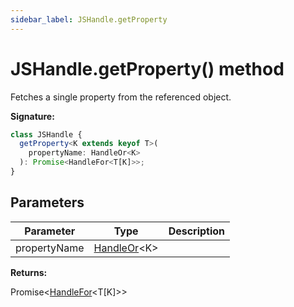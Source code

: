 ```yaml
---
sidebar_label: JSHandle.getProperty
---
```


# JSHandle.getProperty() method

Fetches a single property from the referenced object.

**Signature:**

```typescript
class JSHandle {
  getProperty<K extends keyof T>(
    propertyName: HandleOr<K>
  ): Promise<HandleFor<T[K]>>;
}
```

## Parameters

| Parameter    | Type                                         | Description |
| ------------ | -------------------------------------------- | ----------- |
| propertyName | [HandleOr](./puppeteer.handleor.md)&lt;K&gt; |             |

**Returns:**

Promise&lt;[HandleFor](./puppeteer.handlefor.md)&lt;T\[K\]&gt;&gt;
